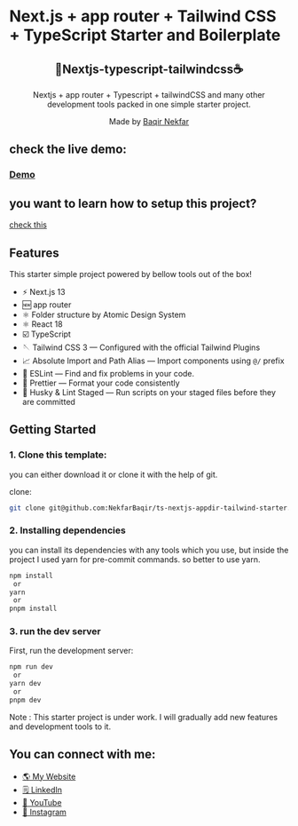 # Next.js + app router + Tailwind CSS + TypeScript Starter and Boilerplate

<div align="center">
  <h2>🥤Nextjs-typescript-tailwindcss☕</h2>
  <p>Nextjs + app router + Typescript + tailwindCSS and many other development tools packed in one simple starter project. </p>
  <p>Made by <a href="https://www.linkedin.com/in/baqirnekfar123/">Baqir Nekfar</a></p>

</div>

## check the live demo:

### [Demo](https://nextjs-ts-tailwindcss-demo.vercel.app)

## you want to learn how to setup this project?
[check this](https://www.jsdojo.dev/posts/setup-a-nextjs-with-app-directory-typescript-tailwindcss-project-powered-by-eslint-prettier-husky-and-lint-staged)

## Features

This starter simple project powered by bellow tools out of the box!

- ⚡️ Next.js 13
- 🆕 app router
- ⚛️ Folder structure by Atomic Design System
- ⚛️ React 18
- ☑️ TypeScript
- 🪡 Tailwind CSS 3 — Configured with the official Tailwind Plugins
- 📈 Absolute Import and Path Alias — Import components using `@/` prefix
- 📏 ESLint — Find and fix problems in your code.
- 💖 Prettier — Format your code consistently
- 🐶 Husky & Lint Staged — Run scripts on your staged files before they are committed

## Getting Started

### 1. Clone this template:

you can either download it or clone it with the help of git.

clone:

```bash
git clone git@github.com:NekfarBaqir/ts-nextjs-appdir-tailwind-starter.git
```

### 2. Installing dependencies

you can install its dependencies with any tools which you use, but inside the project I used yarn for pre-commit commands.
so better to use yarn.

```bash
npm install
 or
yarn
 or
pnpm install
```

### 3. run the dev server

First, run the development server:

```bash
npm run dev
 or
yarn dev
 or
pnpm dev
```

Note : This starter project is under work. I will gradually add new features and development tools to it.

## You can connect with me:

- [🌎 My Website](https://jsdojo.dev)
- [🗒️ LinkedIn](https://www.linkedin.com/in/baqirnekfar123/)
- [📀 YouTube](https://www.youtube.com/channel/UCttmLaFgHTa2W9qTvb-YTpA)
- [📸 Instagram](https://www.instagram.com/baqirnekfar/)
